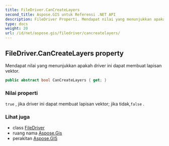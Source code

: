 ```yaml
---
title: FileDriver.CanCreateLayers
second_title: Aspose.GIS untuk Referensi .NET API
description: FileDriver Properti. Mendapat nilai yang menunjukkan apakah driver ini dapat membuat lapisan vektor.
type: docs
weight: 20
url: /id/net/aspose.gis/filedriver/cancreatelayers/
---
```

## FileDriver.CanCreateLayers property

Mendapat nilai yang menunjukkan apakah driver ini dapat membuat lapisan vektor.

```csharp
public abstract bool CanCreateLayers { get; }
```

### Nilai properti

`true` , jika driver ini dapat membuat lapisan vektor; jika tidak,`false` .

### Lihat juga

* class [FileDriver](../)
* ruang nama [Aspose.Gis](../../filedriver/)
* perakitan [Aspose.GIS](../../../)


